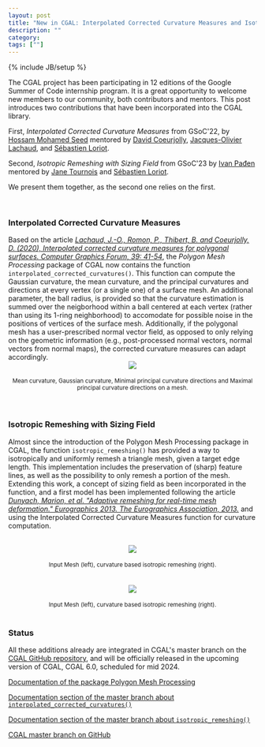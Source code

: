 ```yaml
---
layout: post
title: "New in CGAL: Interpolated Corrected Curvature Measures and Isotropic Remeshing with Sizing Field"
description: ""
category:
tags: [""]
---
```

{% include JB/setup %}

<p>
The CGAL project has been participating in 12 editions of the <a hef="https://summerofcode.withgoogle.com/">Google Summer of Code</a>
internship program. It is a great opportunity to welcome new members to our community, both contributors and mentors.
This post introduces two contributions that have been incorporated into the CGAL library.

First, <em>Interpolated Corrected Curvature Measures</em> from GSoC'22, by <a href="https://www.linkedin.com/in/hossam-saeed-1abab91b3/">Hossam Mohamed Seed</a>
mentored by <a href="https://perso.liris.cnrs.fr/david.coeurjolly/">David Coeurjolly</a>,
<a href="https://jacquesolivierlachaud.github.io/">Jacques-Olivier Lachaud</a>, and <a href="https://geometryfactory.com/who-we-are/">Sébastien Loriot</a>.

Second,  <em>Isotropic Remeshing with Sizing Field</h3></em> from GSoC'23  by <a href="https://3d.bk.tudelft.nl/ipaden/">Ivan Pađen</a> mentored by
<a href="https://geometryfactory.com/who-we-are/">Jane Tournois</a> and <a href="https://geometryfactory.com/who-we-are/">Sébastien Loriot</a>.

We present them together, as the second one relies on the first.

<br>
<h3>Interpolated Corrected Curvature Measures</h3>
Based on the article <a href="https://doi.org/10.1111/cgf.14067"><i>Lachaud, J.-O., Romon, P., Thibert, B. and Coeurjolly, D. (2020), Interpolated corrected curvature measures for polygonal surfaces. Computer Graphics Forum, 39: 41-54</i></a>,
the <em>Polygon Mesh Processing</em> package of CGAL now contains the function <code>interpolated_corrected_curvatures()</code>. This function
can compute the Gaussian curvature, the mean curvature, and the principal curvatures and directions at every vertex (or a single one)
of a surface mesh. An additional parameter, the ball radius, is provided so that the curvature estimation is summed over the neigborhood within
a ball centered at each vertex (rather than using its 1-ring neighborhood) to accomodate for possible noise in the positions of vertices of
the surface mesh.   Additionally,  if the polygonal mesh has a user-prescribed normal vector field, as opposed to only relying on the geometric information
(e.g., post-processed normal vectors, normal vectors from normal maps), the corrected curvature measures can adapt accordingly.

<br>
<div style="text-align:center;">
  <a href="../../../../images/bimba_curvature.png"><img src="../../../../images/bimba_curvature.png" style="max-width:95%"/></a><br>
  <br><small> Mean curvature, Gaussian curvature, Minimal principal curvature directions and Maximal principal curvature directions on a mesh.</small>
</div>
<br>
<br>

<h3>Isotropic Remeshing with Sizing Field</h3>

Almost since the introduction of the Polygon Mesh Processing package in CGAL, the function <code>isotropic_remeshing()</code>
has provided a way to isotropically and uniformly remesh a triangle mesh, given a target edge length. This implementation
includes the preservation of (sharp) feature lines, as well as the possibility to only remesh a portion of the mesh.
Extending this work, a concept of sizing field as been incorporated in the function, and a first model has been
implemented following the article <a href="https://diglib.eg.org/handle/10.2312/conf.EG2013.short.029-032"><i>Dunyach, Marion, et al. "Adaptive remeshing for real-time mesh deformation." Eurographics 2013. The Eurographics Association, 2013.</i></a>
and using the Interpolated Corrected Curvature Measures function for curvature computation.

<br>
<div style="text-align:center;">
  <a href="../../../../images/david_comparison.png"><img src="../../../../images/david_comparison.png" style="max-width:95%"/></a><br>
  <br><small>Input Mesh (left), curvature based isotropic remeshing (right).</small>
</div>

<br>
<br>
<div style="text-align:center;">
  <a href="../../../../images/thorvaldsen_comparison.png"><img src="../../../../images/thorvaldsen_comparison.png" style="max-width:95%"/></a><br>
  <br><small>Input Mesh (left), curvature based isotropic remeshing (right).</small>
</div>
<br>


<h3>Status</h3>

<p>All these additions already are integrated in CGAL's master branch on the
<a href="https://github.com/CGAL/cgal/">CGAL GitHub repository</a>, and will be officially released
in the upcoming version of CGAL, CGAL 6.0, scheduled for mid 2024.</p>

<i class="glyphicon glyphicon-book"></i>
<a href="https://doc.cgal.org/5.6/Manual/packages.html#PkgPolygonMeshProcessing">Documentation of the package Polygon Mesh Processing</a>
<br>

<i class="glyphicon glyphicon-book"></i>
<a href="https://cgal.geometryfactory.com/CGAL/doc/master/Polygon_mesh_processing/index.html#title59">Documentation section of the master branch about <code>interpolated_corrected_curvatures()</code></a>
<br>

<i class="glyphicon glyphicon-book"></i>
<a href="https://cgal.geometryfactory.com/CGAL/doc/master/Polygon_mesh_processing/index.html#title8">Documentation section of the master branch about <code>isotropic_remeshing()</code></a>
<br>

<i class="glyphicon glyphicon-download"></i>
<a href="https://github.com/CGAL/cgal/tree/master">CGAL master branch on GitHub</a>
